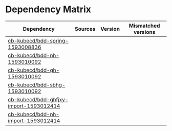 # Dependency Matrix

Dependency | Sources | Version | Mismatched versions
---------- | ------- | ------- | -------------------
[cb-kubecd/bdd-spring-1593008836](https://github.com/cb-kubecd/bdd-spring-1593008836.git) |  | []() | 
[cb-kubecd/bdd-nh-1593010092](https://github.com/cb-kubecd/bdd-nh-1593010092.git) |  | []() | 
[cb-kubecd/bdd-gh-1593010092](https://github.com/cb-kubecd/bdd-gh-1593010092.git) |  | []() | 
[cb-kubecd/bdd-sbhg-1593010092](https://github.com/cb-kubecd/bdd-sbhg-1593010092.git) |  | []() | 
[cb-kubecd/bdd-ghfjxy-import-1593012414](https://github.com/cb-kubecd/bdd-ghfjxy-import-1593012414.git) |  | []() | 
[cb-kubecd/bdd-nh-import-1593012414](https://github.com/cb-kubecd/bdd-nh-import-1593012414.git) |  | []() | 
